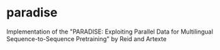 # paradise
Implementation of the "PARADISE: Exploiting Parallel Data for Multilingual Sequence-to-Sequence Pretraining" by Reid and Artexte
